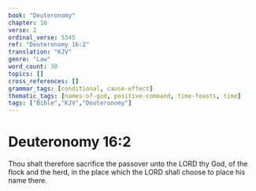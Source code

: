 ```yaml
---
book: "Deuteronomy"
chapter: 16
verse: 2
ordinal_verse: 5345
ref: "Deuteronomy 16:2"
translation: "KJV"
genre: "Law"
word_count: 30
topics: []
cross_references: []
grammar_tags: [conditional, cause-effect]
thematic_tags: [names-of-god, positive-command, time-feasts, time]
tags: ["Bible","KJV","Deuteronomy"]
---
```


# Deuteronomy 16:2

Thou shalt therefore sacrifice the passover unto the LORD thy God, of the flock and the herd, in the place which the LORD shall choose to place his name there.
